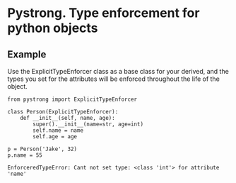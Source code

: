 # Pystrong. Type enforcement for python objects

## Example
Use the ExplicitTypeEnforcer class as a base class for your derived, and the types you set for the attributes will be enforced throughout the life of the object.

```
from pystrong import ExplicitTypeEnforcer

class Person(ExplicitTypeEnforcer):
    def __init__(self, name, age):
        super().__init__(name=str, age=int)
        self.name = name
        self.age = age

p = Person('Jake', 32)
p.name = 55

EnforceredTypeError: Cant not set type: <class 'int'> for attribute 'name'
```

